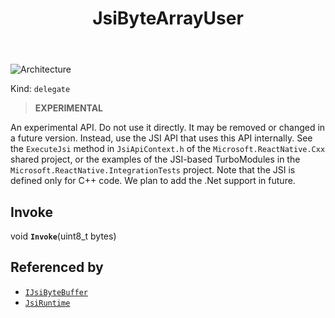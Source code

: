 ﻿---
id: JsiByteArrayUser
title: JsiByteArrayUser
---

![Architecture](https://img.shields.io/badge/architecture-new_&_old-green)

Kind: `delegate`

> **EXPERIMENTAL**

An experimental API. Do not use it directly. It may be removed or changed in a future version. Instead, use the JSI API that uses this API internally.
See the `ExecuteJsi` method in `JsiApiContext.h` of the `Microsoft.ReactNative.Cxx` shared project, or the examples of the JSI-based TurboModules in the `Microsoft.ReactNative.IntegrationTests` project.
Note that the JSI is defined only for C++ code. We plan to add the .Net support in future.

## Invoke
void **`Invoke`**(uint8_t bytes)

## Referenced by
- [`IJsiByteBuffer`](IJsiByteBuffer)
- [`JsiRuntime`](JsiRuntime)


